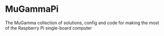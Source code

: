 # MuGammaPi
The MuGamma collection of solutions, config and code for making the most of the Raspberry Pi single-board computer
